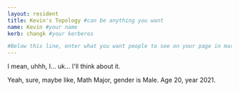 ```yaml
---
layout: resident
title: Kevin's Topology #can be anything you want
name: Kevin #your name
kerb: changk #your kerberos

#Below this line, enter what you want people to see on your page in markdown
---
```


I mean, uhhh, I... uk... I'll think about it.

Yeah, sure, maybe like, Math Major, gender is Male.
Age 20, year 2021.

